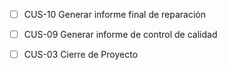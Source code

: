- [ ] CUS-10 Generar informe final de reparación



- [ ] CUS-09 Generar informe de control de calidad



- [ ] CUS-03 Cierre de Proyecto



